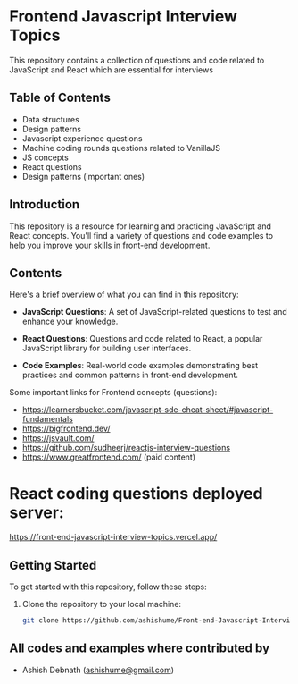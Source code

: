 # Frontend Javascript Interview Topics

This repository contains a collection of questions and code related to JavaScript and React which are essential for interviews

## Table of Contents

- Data structures
- Design patterns
- Javascript experience questions
- Machine coding rounds questions related to VanillaJS
- JS concepts
- React questions
- Design patterns (important ones)

## Introduction

This repository is a resource for learning and practicing JavaScript and React concepts. You'll find a variety of questions and code examples to help you improve your skills in front-end development.

## Contents

Here's a brief overview of what you can find in this repository:

- **JavaScript Questions**: A set of JavaScript-related questions to test and enhance your knowledge.

- **React Questions**: Questions and code related to React, a popular JavaScript library for building user interfaces.

- **Code Examples**: Real-world code examples demonstrating best practices and common patterns in front-end development.

Some important links for Frontend concepts (questions): 
- https://learnersbucket.com/javascript-sde-cheat-sheet/#javascript-fundamentals
- https://bigfrontend.dev/
- https://jsvault.com/
- https://github.com/sudheerj/reactjs-interview-questions
- https://www.greatfrontend.com/ (paid content)

# React coding questions deployed server: 

https://front-end-javascript-interview-topics.vercel.app/

## Getting Started

To get started with this repository, follow these steps:

1. Clone the repository to your local machine:

   ```bash
   git clone https://github.com/ashishume/Front-end-Javascript-Interview-Topics.git

## All codes and examples where contributed by

- Ashish Debnath (ashishume@gmail.com)

